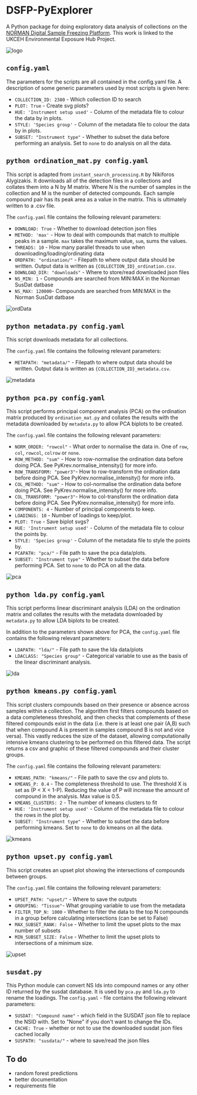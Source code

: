 # DSFP-PyExplorer
A Python package for doing exploratory data analysis of collections on the [NORMAN Digital Sample Freezing Platform](https://dsfp.norman-data.eu/). This work is linked to the UKCEH Environmental Exposure Hub Project. 

![logo](dsfp-pylogo.png)

## ``config.yaml``

The parameters for the scripts are all contained in the config.yaml file. A description of some generic parameters used by most scripts is given here:
* ```COLLECTION_ID: 2380``` - Which collection ID to search
* ```PLOT: True``` - Create svg plots?
* ```HUE: 'Instrument setup used'``` - Column of the metadata file to colour the data by in plots. 
* ```STYLE: 'Species group'``` - Column of the metadata file to colour the data by in plots. 
* ```SUBSET: "Instrument type"``` - Whether to subset the data before performing an analysis. Set to ```none``` to do analysis on all the data. 

## ```python ordination_mat.py config.yaml```

This script is adapted from ```instant_search_processing.R``` by Nikiforos Alygizakis. It downloads all of the detection files in a collections and collates them into a N by M matrix. Where N is the number of samples in the collection and M is the number of detected compounds. Each sample compound pair has its peak area as a value in the matrix. This is ultimately written to a .csv file. 

The ```config.yaml``` file contains the following relevant parameters: 
* ```DOWNLOAD: True``` - Whether to download detection json files
* ```METHOD: 'max'``` - How to deal with compounds that match to multiple peaks in a sample. ```max``` takes the maximum value, ```sum```, sums the values. 
* ```THREADS: 10``` - How many parallel threads to use when downloading/loading/ordinating data
* ```ORDPATH: "ordination/"``` - Filepath to where output data should be written. Output data is written as ```{COLLECTION_ID}_ordination.csv```. 
* ```DOWNLOAD_DIR: "downloads"``` - Where to store/read downloaded json files
* ```NS_MIN: 1``` - Compounds are searched from MIN:MAX in the Norman SusDat datbase
* ```NS_MAX: 120000```- Compounds are searched from MIN:MAX in the Norman SusDat datbase

![ordData](notebooks/ordData.png)

## ```python metadata.py config.yaml```

This script downloads metadata for all collections. 

The ```config.yaml``` file contains the following relevant parameters: 
* ```METAPATH: "metadata/"``` - Filepath to where output data should be written. Output data is written as ```{COLLECTION_ID}_metadata.csv```. 

![metadata](notebooks/metaData.png)

## ```python pca.py config.yaml``` 

This script performs principal component analysis (PCA) on the ordination matrix produced by ```ordination_mat.py``` and collates the results with the metadata downloaded by ```metadata.py``` to allow PCA biplots to be created. 

The ```config.yaml``` file contains the following relevant parameters: 
* ```NORM_ORDER: "rowcol"``` - What order to normalise the data in. One of ```row```, ```col```, ```rowcol```, ```colrow``` or ```none```.
* ```ROW_METHOD: "sum"``` - How to row-normalise the ordination data before doing PCA. See PyKrev.normalise_intensity() for more info. 
* ```ROW_TRANSFORM: "power3"```- How to row-transform the ordination data before doing PCA. See PyKrev.normalise_intensity() for more info.
* ```COL_METHOD: "sum"``` - How to col-normalise the ordination data before doing PCA. See PyKrev.normalise_intensity() for more info. 
* ```COL_TRANSFORM: "power3"```- How to col-transform the ordination data before doing PCA. See PyKrev.normalise_intensity() for more info.
* ```COMPONENTS: 4``` - Number of principal components to keep.
* ```LOADINGS: 10``` - Number of loadings to keep/plot. 
* ```PLOT: True``` - Save biplot svgs?
* ```HUE: 'Instrument setup used'``` - Column of the metadata file to colour the points by. 
* ```STYLE: 'Species group'``` - Column of the metadata file to style the points by. 
* ```PCAPATH: "pca/"``` - File path to save the pca data/plots. 
* ```SUBSET: "Instrument type"``` - Whether to subset the data before performing PCA. Set to ```none``` to do PCA on all the data. 

![pca](pca/333/PC1_PC2.svg)

## ```python lda.py config.yaml``` 

This script performs linear discriminant analysis (LDA) on the ordination matrix and collates the results with the metadata downloaded by ```metadata.py``` to allow LDA biplots to be created. 

In addition to the parameters shown above for PCA, the ```config.yaml``` file contains the following relevant parameters: 
* ```LDAPATH: "lda/"``` - File path to save the lda data/plots
* ```LDACLASS: "Species group"``` - Categorical variable to use as the basis of the linear discriminant analysis. 

![lda](lda/333/LD1_LD2.svg)

## ```python kmeans.py config.yaml```

This script clusters compounds based on their presence or absence across samples within a collection. The algorithm first filters compounds based on a data completeness threshold, and then checks that complements of these filtered compounds exist in the data (i.e. there is at least one pair (A,B) such that when compound A is present in samples compound B is not and vice versa). This vastly reduces the size of the dataset, allowing computationally intensive kmeans clustering to be performed on this filtered data. The script returns a csv and graphic of these filtered compounds and their cluster groups. 

The ```config.yaml``` file contains the following relevant parameters: 
* ```KMEANS_PATH: "kmeans/"``` - File path to save the csv and plots to.
* ```KMEANS_P: 0.4``` - The completeness threshold to use. The threshold X is set as (P < X < 1-P). Reducing the value of P will increase the amount of compound in the analysis. Max value is 0.5. 
* ```KMEANS_CLUSTERS: 2``` - The number of kmeans clusters to fit
* ```HUE: 'Instrument setup used'``` - Column of the metadata file to colour the rows in the plot by. 
* ```SUBSET: "Instrument type"``` - Whether to subset the data before performing kmeans. Set to ```none``` to do kmeans on all the data. 

![kmeans](kmeans/333/kmeans_clusters.svg)

## ```python upset.py config.yaml``` 

This script creates an upset plot showing the intersections of compounds between groups.

The ```config.yaml``` file contains the following relevant parameters: 
* ```UPSET_PATH: "upset/"``` - Where to save the outputs
* ```GROUPING: "Tissue"```- What grouping variable to use from the metadata
* ```FILTER_TOP_N: 1000``` - Whether to filter the data to the top N compounds in a group before calculating intersections (can be set to False) 
* ```MAX_SUBSET_RANK: False``` - Whether to limit the upset plots to the max number of subsets
* ```MIN_SUBSET_SIZE: False``` - Whether to limit the upset plots to intersections of a minimum size.

![upset](upset/333/upset_plot.svg)

## ```susdat.py```

This Python module can convert NS Ids into compound names or any other ID returned by the susdat database. It is used by ```pca.py``` and ```lda.py``` to rename the loadings.
The ```config.yaml``` - file contains the following relevant parameters: 
* ```SUSDAT: "Compound name"``` - which field in the SUSDAT json file to replace the NSID with. Set to "None" if you don't want to change the IDs. 
* ```CACHE: True``` - whether or not to use the downloaded susdat json files cached locally
* ```SUSPATH: "susdata/"``` - where to save/read the json files


## To do
* random forest predictions
* better documentation
* requirements file